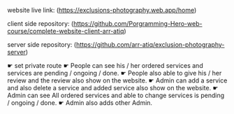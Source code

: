 website live link: (https://exclusions-photography.web.app/home)

client side repository: (https://github.com/Porgramming-Hero-web-course/complete-website-client-arr-atiq)

server side repository: (https://github.com/arr-atiq/exclusion-photography-server)

☛ set private route
☛ People can see his / her ordered services and services are pending / ongoing / done.
☛ People also able to give his / her review and the review also show on the website.
☛ Admin can add a service and also delete a service and added service also show on the website.
☛ Admin can see All ordered services and able to change services is pending / ongoing / done.
☛ Admin also adds other Admin.
